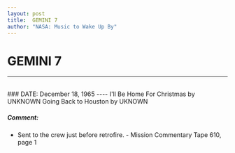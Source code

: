 ```yaml
---
layout: post
title:  GEMINI 7
author: "NASA: Music to Wake Up By"
---
```


# GEMINI 7
----
<br/>
### DATE: December 18, 1965
----
I'll Be Home For Christmas by UNKNOWN
Going Back to Houston by UKNOWN

##### Comment:
* Sent to the crew just before retrofire. - Mission Commentary Tape 610, page 1

